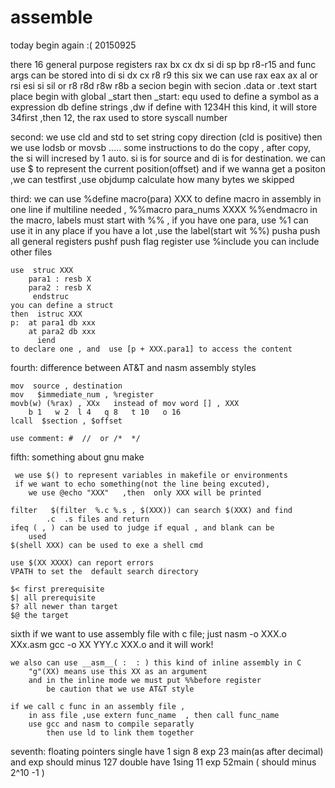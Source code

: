 # assemble
today begin again :( 20150925

there 16 general purpose registers  rax bx cx dx si di sp bp r8-r15
	and func args can be stored into  di si dx cx r8 r9  this six
		we can use rax eax ax al or rsi esi si sil or r8 r8d r8w r8b		    a secion begin with secion .data or .text
		start place begin with global _start  then  _start:
		equ used to define a symbol as a expression
		db define strings  ,dw if define with 1234H this kind, 
			it will store 34first ,then 12,
		the rax used to store syscall number

second:
	we use cld and std to set string copy direction (cld is positive)
		then we use lodsb or movsb  ..... some instructions to 
		do the copy , after copy, the si will incresed by 1 auto.
		si is for source and di is for  destination.
		 we can use $ to represent the current position(offset)
		  and if we wanna get a positon ,we can testfirst ,use
			objdump calculate how many bytes we skipped

third:
	we can use  %define  macro(para)   XXX to define macro in assembly
	   	in one line
	if multiline needed ,  %%macro para_nums
				XXXX
			       %%endmacro
	in the macro, labels must start with %% , 
		if you have one para,  use %1 can use it in any place
		if you have a lot ,use the label(start wit %%)
	pusha  push all general registers
	pushf  push flag register
	use %include you can include other files
	
	use  struc XXX
		para1 : resb X
		para2 : resb X
	     endstruc
	you can define a struct
	then  istruc XXX
	p:	at para1 db xxx
		at para2 db xxx
	      iend 
	to declare one , and  use [p + XXX.para1] to access the content


fourth:
	difference between AT&T and  nasm  assembly styles
	
	mov  source , destination
	mov   $immediate_num , %register
	movb(w) (%rax) , XXx   instead of mov word [] , XXX
		b 1   w 2  l 4   q 8   t 10   o 16	
	lcall  $section , $offset
	
	use comment: #  //  or /*  */

	
fifth:  something about gnu make

	 we use $() to represent variables in makefile or environments
	 if we want to echo something(not the line being excuted),
		we use @echo "XXX"   ,then  only XXX will be printed

	filter   $(filter  %.c %.s , $(XXX)) can search $(XXX) and find
			.c  .s files and return
	ifeq ( , ) can be used to judge if equal , and blank can be
		used
	$(shell XXX) can be used to exe a shell cmd

	use $(XX XXXX) can report errors
	VPATH to set the  default search directory

	$< first prerequisite
	$| all prerequisite
	$? all newer than target
	$@ the target

sixth
	if we want to use assembly file with c file; 
		just nasm -o XXX.o   XXx.asm
			gcc -o XX  YYY.c XXX.o  and it will work!

	we also can use __asm__( :  : ) this kind of inline assembly in C
		"g"(XX) means use this XX as an argument
		and in the inline mode we must put %%before register
			be caution that we use AT&T style

	if we call c func in an assembly file , 
		in ass file ,use extern func_name  , then call func_name
		use gcc and nasm to compile separatly
			then use ld to link them together	
	
seventh:
	floating pointers  single have 1 sign  8 exp 23 main(as after decimal) 
		and exp should minus 127 
			double have 1sing  11 exp  52main ( should minus 2^10 -1 )
